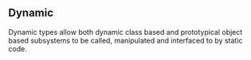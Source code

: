 Dynamic
-------

Dynamic types allow both dynamic class based and prototypical object
based subsystems to be called, manipulated and interfaced to by static
code.
